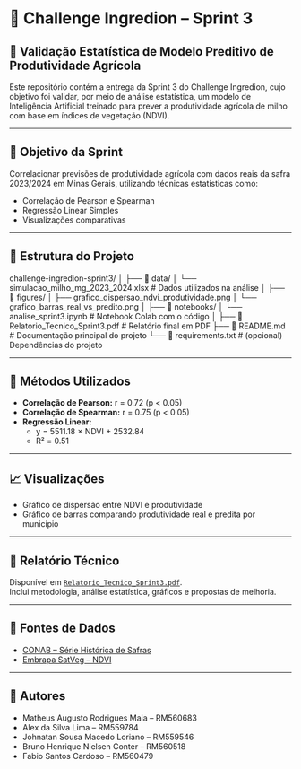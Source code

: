 # 🌽 Challenge Ingredion – Sprint 3

## 🧠 Validação Estatística de Modelo Preditivo de Produtividade Agrícola

Este repositório contém a entrega da Sprint 3 do Challenge Ingredion, cujo objetivo foi validar, por meio de análise estatística, um modelo de Inteligência Artificial treinado para prever a produtividade agrícola de milho com base em índices de vegetação (NDVI).

---

## 📌 Objetivo da Sprint

Correlacionar previsões de produtividade agrícola com dados reais da safra 2023/2024 em Minas Gerais, utilizando técnicas estatísticas como:

- Correlação de Pearson e Spearman
- Regressão Linear Simples
- Visualizações comparativas

---

## 📂 Estrutura do Projeto

challenge-ingredion-sprint3/
│
├── 📁 data/
│   └── simulacao_milho_mg_2023_2024.xlsx       # Dados utilizados na análise
│
├── 📁 figures/
│   ├── grafico_dispersao_ndvi_produtividade.png
│   └── grafico_barras_real_vs_predito.png
│
├── 📁 notebooks/
│   └── analise_sprint3.ipynb                    # Notebook Colab com o código
│
├── 📄 Relatorio_Tecnico_Sprint3.pdf             # Relatório final em PDF
├── 📄 README.md                                  # Documentação principal do projeto
└── 📄 requirements.txt                           # (opcional) Dependências do projeto


---

## 🔬 Métodos Utilizados

- **Correlação de Pearson:** r = 0.72 (p < 0.05)
- **Correlação de Spearman:** r = 0.75 (p < 0.05)
- **Regressão Linear:**  
  - y = 5511.18 × NDVI + 2532.84  
  - R² = 0.51

---

## 📈 Visualizações

- Gráfico de dispersão entre NDVI e produtividade
- Gráfico de barras comparando produtividade real e predita por município

---

## 📑 Relatório Técnico

Disponível em [`Relatorio_Tecnico_Sprint3.pdf`](Relatorio_Tecnico_Sprint3.pdf).  
Inclui metodologia, análise estatística, gráficos e propostas de melhoria.

---

## 🔗 Fontes de Dados

- [CONAB – Série Histórica de Safras](https://portaldeinformacoes.conab.gov.br/safra-serie-historica-graos.html)
- [Embrapa SatVeg – NDVI](https://www.satveg.cnptia.embrapa.br)

---

## 👥 Autores

- Matheus Augusto Rodrigues Maia – RM560683  
- Alex da Silva Lima – RM559784  
- Johnatan Sousa Macedo Loriano – RM559546  
- Bruno Henrique Nielsen Conter – RM560518  
- Fabio Santos Cardoso – RM560479
